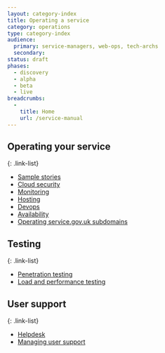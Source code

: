 ```yaml
---
layout: category-index
title: Operating a service
category: operations
type: category-index
audience:
  primary: service-managers, web-ops, tech-archs
  secondary: 
status: draft
phases:
  - discovery
  - alpha
  - beta
  - live
breadcrumbs:
  -
    title: Home
    url: /service-manual
---
```



## Operating your service

{: .link-list} 
* [Sample stories](/service-manual/operations/web-operations-stories)
* [Cloud security](/service-manual/operations/cloud-security)
* [Monitoring](/service-manual/operations/monitoring)
* [Hosting](/service-manual/operations/hosting)
* [Devops](/service-manual/operations/devops)
* [Availability](/service-manual/operations/uptime-and-availability)
* [Operating service.gov.uk subdomains](/service-manual/operations/operating-servicegovuk-subdomains)

## Testing

{: .link-list} 
* [Penetration testing](/service-manual/operations/penetration-testing)
* [Load and performance testing](/service-manual/operations/load-and-performance-testing)

## User support

{: .link-list} 
* [Helpdesk](/service-manual/operations/helpdesk)
* [Managing user support](/service-manual/operations/managing-user-support)
